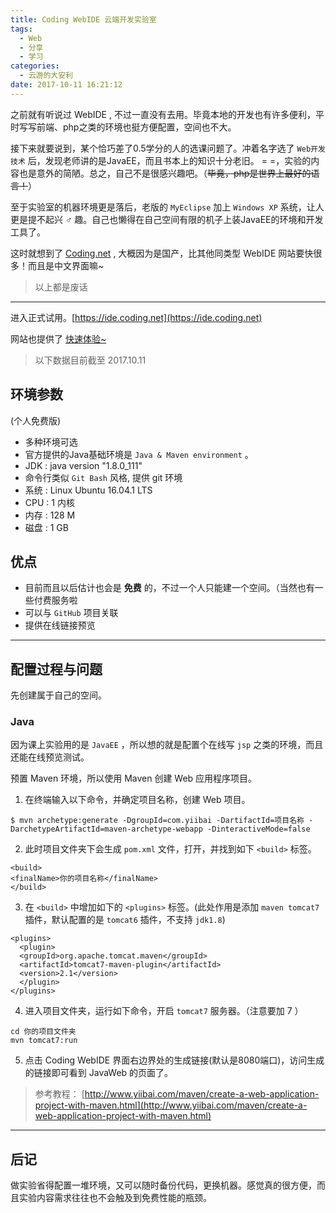 ```yaml
---
title: Coding WebIDE 云端开发实验室
tags:
  - Web
  - 分享
  - 学习
categories:
  - 云游的大安利
date: 2017-10-11 16:21:12
---
```


之前就有听说过 WebIDE , 不过一直没有去用。毕竟本地的开发也有许多便利，平时写写前端、php之类的环境也挺方便配置，空间也不大。

<!-- more -->

接下来就要说到，某个恰巧差了0.5学分的人的选课问题了。冲着名字选了 `Web开发技术` 后，发现老师讲的是JavaEE，而且书本上的知识十分老旧。 = =，实验的内容也是意外的简陋。总之，自己不是很感兴趣吧。（~~毕竟，php是世界上最好的语言！~~）

至于实验室的机器环境更是落后，老版的 `MyEclipse` 加上 `Windows XP` 系统，让人更是提不起兴 ♂ 趣。自己也懒得在自己空间有限的机子上装JavaEE的环境和开发工具了。

这时就想到了 [Coding.net](http://coding.net) , 大概因为是国产，比其他同类型 WebIDE 网站要快很多！而且是中文界面嘛~

> 以上都是废话

***

进入正式试用。[https://ide.coding.net](https://ide.coding.net)

网站也提供了 [快速体验~](https://ide.coding.net)

> 以下数据目前截至 2017.10.11

## 环境参数

(个人免费版)

* 多种环境可选
* 官方提供的Java基础环境是 `Java & Maven environment` 。
* JDK : java version "1.8.0_111"
* 命令行类似 `Git Bash` 风格, 提供 git 环境
* 系统 : Linux Ubuntu 16.04.1 LTS
* CPU : 1 内核
* 内存 : 128 M
* 磁盘 : 1 GB

## 优点

* 目前而且以后估计也会是 **免费** 的，不过一个人只能建一个空间。（当然也有一些付费服务啦
* 可以与 `GitHub` 项目关联
* 提供在线链接预览

* * *

## 配置过程与问题

先创建属于自己的空间。

### Java

因为课上实验用的是 `JavaEE` ，所以想的就是配置个在线写 `jsp` 之类的环境，而且还能在线预览测试。

预置 Maven 环境，所以使用 Maven 创建 Web 应用程序项目。

1. 在终端输入以下命令，并确定项目名称，创建 Web 项目。
```
$ mvn archetype:generate -DgroupId=com.yiibai -DartifactId=项目名称 -DarchetypeArtifactId=maven-archetype-webapp -DinteractiveMode=false
```
2. 此时项目文件夹下会生成 `pom.xml` 文件，打开，并找到如下 `<build>` 标签。
```
<build>
<finalName>你的项目名称</finalName>
</build>
```
3. 在 `<build>` 中增加如下的 `<plugins>` 标签。(此处作用是添加 `maven tomcat7` 插件，默认配置的是 `tomcat6` 插件，不支持 `jdk1.8`)
```
<plugins>
  <plugin>
  <groupId>org.apache.tomcat.maven</groupId>
  <artifactId>tomcat7-maven-plugin</artifactId>
  <version>2.1</version>
  </plugin>
</plugins>
```
4. 进入项目文件夹，运行如下命令，开启 `tomcat7` 服务器。（注意要加 7 ）
```
cd 你的项目文件夹
mvn tomcat7:run
```
5. 点击 Coding WebIDE 界面右边界处的生成链接(默认是8080端口)，访问生成的链接即可看到 JavaWeb 的页面了。

> 参考教程： [http://www.yiibai.com/maven/create-a-web-application-project-with-maven.html](http://www.yiibai.com/maven/create-a-web-application-project-with-maven.html)

***

## 后记

做实验省得配置一堆环境，又可以随时备份代码，更换机器。感觉真的很方便，而且实验内容需求往往也不会触及到免费性能的瓶颈。
